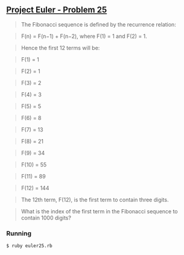## [Project Euler - Problem 25](https://projecteuler.net/problem=25)

> The Fibonacci sequence is defined by the recurrence relation:

> F(n) = F(n−1) + F(n−2), where F(1) = 1 and F(2) = 1.

> Hence the first 12 terms will be:

> F(1) = 1

> F(2) = 1

> F(3) = 2

> F(4) = 3

> F(5) = 5

> F(6) = 8

> F(7) = 13

> F(8) = 21

> F(9) = 34

> F(10) = 55

> F(11) = 89

> F(12) = 144

> The 12th term, F(12), is the first term to contain three digits.

> What is the index of the first term in the Fibonacci sequence to contain 1000 digits?


### Running

```
$ ruby euler25.rb
```

